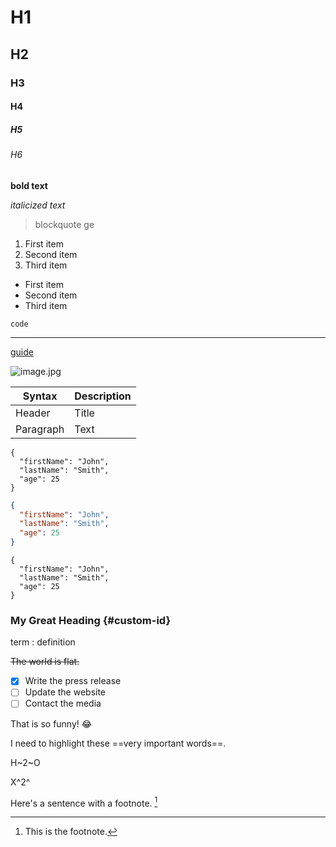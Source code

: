 # H1
## H2
### H3
#### H4
##### H5
###### H6

**bold text**

*italicized text*

> blockquote
>  ge


1. First item
2. Second item
3. Third item

- First item
- Second item
- Third item

`code`

---
  
[guide](https://www.markdownguide.org/cheat-sheet/#extended-syntax)

![image.jpg](https://img.shields.io/badge/-WORD-268bd2?style=for-the-badge&logo=microsoftword)

| Syntax | Description |
| ----------- | ----------- |
| Header | Title |
| Paragraph | Text |

```
{
  "firstName": "John",
  "lastName": "Smith",
  "age": 25
}
```

```json
{
  "firstName": "John",
  "lastName": "Smith",
  "age": 25
}
```

```invalid123
{
  "firstName": "John",
  "lastName": "Smith",
  "age": 25
}
```

### My Great Heading {#custom-id}

term
: definition

~~The world is flat.~~

- [x] Write the press release
- [ ] Update the website
- [ ] Contact the media

That is so funny! :joy:

I need to highlight these ==very important words==.

H~2~O

X^2^

Here's a sentence with a footnote. [^1]

[^1]: This is the footnote.
